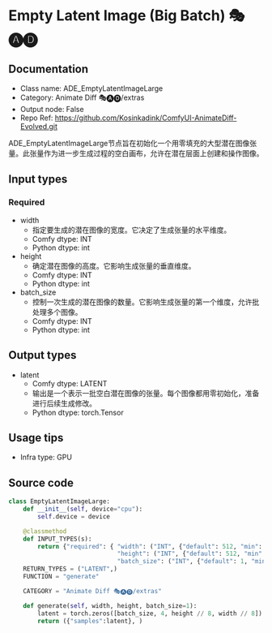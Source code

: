 # Empty Latent Image (Big Batch) 🎭🅐🅓
## Documentation
- Class name: ADE_EmptyLatentImageLarge
- Category: Animate Diff 🎭🅐🅓/extras
- Output node: False
- Repo Ref: https://github.com/Kosinkadink/ComfyUI-AnimateDiff-Evolved.git

ADE_EmptyLatentImageLarge节点旨在初始化一个用零填充的大型潜在图像张量。此张量作为进一步生成过程的空白画布，允许在潜在层面上创建和操作图像。

## Input types
### Required
- width
    - 指定要生成的潜在图像的宽度。它决定了生成张量的水平维度。
    - Comfy dtype: INT
    - Python dtype: int
- height
    - 确定潜在图像的高度。它影响生成张量的垂直维度。
    - Comfy dtype: INT
    - Python dtype: int
- batch_size
    - 控制一次生成的潜在图像的数量。它影响生成张量的第一个维度，允许批处理多个图像。
    - Comfy dtype: INT
    - Python dtype: int

## Output types
- latent
    - Comfy dtype: LATENT
    - 输出是一个表示一批空白潜在图像的张量。每个图像都用零初始化，准备进行后续生成修改。
    - Python dtype: torch.Tensor

## Usage tips
- Infra type: GPU
<!-- - Common nodes:
    - [BatchPromptScheduleLatentInput](../../ComfyUI_FizzNodes/Nodes/BatchPromptScheduleLatentInput.md)
    - [KSampler](../../Comfy/Nodes/KSampler.md) -->

## Source code
```python
class EmptyLatentImageLarge:
    def __init__(self, device="cpu"):
        self.device = device

    @classmethod
    def INPUT_TYPES(s):
        return {"required": { "width": ("INT", {"default": 512, "min": 64, "max": comfy_nodes.MAX_RESOLUTION, "step": 8}),
                              "height": ("INT", {"default": 512, "min": 64, "max": comfy_nodes.MAX_RESOLUTION, "step": 8}),
                              "batch_size": ("INT", {"default": 1, "min": 1, "max": 262144})}}
    RETURN_TYPES = ("LATENT",)
    FUNCTION = "generate"

    CATEGORY = "Animate Diff 🎭🅐🅓/extras"

    def generate(self, width, height, batch_size=1):
        latent = torch.zeros([batch_size, 4, height // 8, width // 8])
        return ({"samples":latent}, )